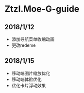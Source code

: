 # Ztzl.Moe-G-guide

## 2018/1/12  
- 添加导航菜单收缩动画  
- 更改redeme

## 2018/1/15
- 移动端图片缩放优化
- 移动端体验优化
- 优化卡片浮动效果